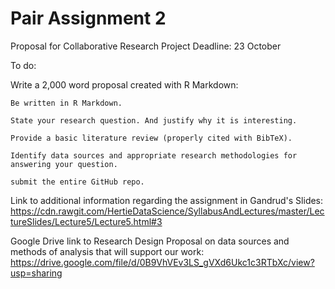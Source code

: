 # Pair Assignment 2
Proposal for Collaborative Research Project
Deadline: 23 October

To do: 

Write a 2,000 word proposal created with R Markdown:

    Be written in R Markdown.

    State your research question. And justify why it is interesting.

    Provide a basic literature review (properly cited with BibTeX).

    Identify data sources and appropriate research methodologies for answering your question.

    submit the entire GitHub repo.


Link to additional information regarding the assignment in Gandrud's Slides: https://cdn.rawgit.com/HertieDataScience/SyllabusAndLectures/master/LectureSlides/Lecture5/Lecture5.html#3

Google Drive link to Research Design Proposal on data sources and methods of analysis that will support our work: https://drive.google.com/file/d/0B9VhVEv3LS_gVXd6Ukc1c3RTbXc/view?usp=sharing
